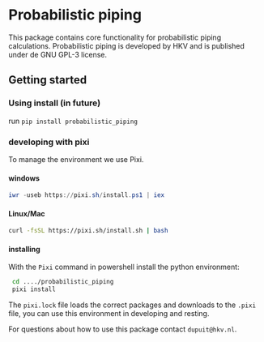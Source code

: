 # Probabilistic piping

This package contains core functionality for probabilistic piping calculations. Probabilistic piping is developed by HKV and is published under de GNU GPL-3 license.

## Getting started

### Using install (in future)

run `pip install probabilistic_piping`

### developing with pixi

To manage the environment we use Pixi.

#### windows

```powershell
iwr -useb https://pixi.sh/install.ps1 | iex
```

#### Linux/Mac

```bash
curl -fsSL https://pixi.sh/install.sh | bash
```

#### installing

With the `Pixi` command in powershell install the python environment:

```bash
 cd ..../probabilistic_piping
 pixi install
```

The `pixi.lock` file loads the correct packages and downloads to the `.pixi` file, you can use this environment in developing and resting.

For questions about how to use this package contact `dupuit@hkv.nl`.

